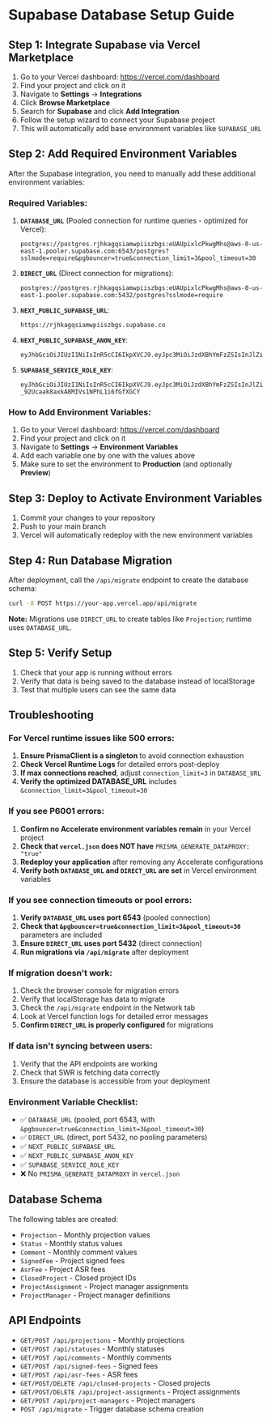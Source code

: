 # Supabase Database Setup Guide

## Step 1: Integrate Supabase via Vercel Marketplace

1. Go to your Vercel dashboard: https://vercel.com/dashboard
2. Find your project and click on it
3. Navigate to **Settings** → **Integrations**
4. Click **Browse Marketplace**
5. Search for **Supabase** and click **Add Integration**
6. Follow the setup wizard to connect your Supabase project
7. This will automatically add base environment variables like `SUPABASE_URL`

## Step 2: Add Required Environment Variables

After the Supabase integration, you need to manually add these additional environment variables:

### Required Variables:

1. **`DATABASE_URL`** (Pooled connection for runtime queries - optimized for Vercel):
   ```
   postgres://postgres.rjhkagqsiamwpiiszbgs:eUAUpixlcPkwgMhs@aws-0-us-east-1.pooler.supabase.com:6543/postgres?sslmode=require&pgbouncer=true&connection_limit=3&pool_timeout=30
   ```

2. **`DIRECT_URL`** (Direct connection for migrations):
   ```
   postgres://postgres.rjhkagqsiamwpiiszbgs:eUAUpixlcPkwgMhs@aws-0-us-east-1.pooler.supabase.com:5432/postgres?sslmode=require
   ```

3. **`NEXT_PUBLIC_SUPABASE_URL`**:
   ```
   https://rjhkagqsiamwpiiszbgs.supabase.co
   ```

4. **`NEXT_PUBLIC_SUPABASE_ANON_KEY`**:
   ```
   eyJhbGciOiJIUzI1NiIsInR5cCI6IkpXVCJ9.eyJpc3MiOiJzdXBhYmFzZSIsInJlZiI6InJqaGthZ3FzaWFtd3BpaXN6YmdzIiwicm9sZSI6ImFub24iLCJpYXQiOjE3NTQ1NzMwNDYsImV4cCI6MjA3MDE0OTA0Nn0.J75QFPOpFGr5PdZ4bEVw3x5KrC2eV9p7xgvkLVjHCe4
   ```

5. **`SUPABASE_SERVICE_ROLE_KEY`**:
   ```
   eyJhbGciOiJIUzI1NiIsInR5cCI6IkpXVCJ9.eyJpc3MiOiJzdXBhYmFzZSIsInJlZiI6InJqaGthZ3FzaWFtd3BpaXN6YmdzIiwicm9sZSI6InNlcnZpY2Vfcm9sZSIsImlhdCI6MTc1NDU3MzA0NiwiZXhwIjoyMDcwMTQ5MDQ2fQ.F0X2jfuUS-_92Ucaak8axkA8MIVs1NPhL1i6fGfXGCY
   ```

### How to Add Environment Variables:

1. Go to your Vercel dashboard: https://vercel.com/dashboard
2. Find your project and click on it
3. Navigate to **Settings** → **Environment Variables**
4. Add each variable one by one with the values above
5. Make sure to set the environment to **Production** (and optionally **Preview**)

## Step 3: Deploy to Activate Environment Variables

1. Commit your changes to your repository
2. Push to your main branch
3. Vercel will automatically redeploy with the new environment variables

## Step 4: Run Database Migration

After deployment, call the `/api/migrate` endpoint to create the database schema:

```bash
curl -X POST https://your-app.vercel.app/api/migrate
```

**Note:** Migrations use `DIRECT_URL` to create tables like `Projection`; runtime uses `DATABASE_URL`.

## Step 5: Verify Setup

1. Check that your app is running without errors
2. Verify that data is being saved to the database instead of localStorage
3. Test that multiple users can see the same data

## Troubleshooting

### For Vercel runtime issues like 500 errors:
1. **Ensure PrismaClient is a singleton** to avoid connection exhaustion
2. **Check Vercel Runtime Logs** for detailed errors post-deploy
3. **If max connections reached**, adjust `connection_limit=3` in `DATABASE_URL`
4. **Verify the optimized DATABASE_URL** includes `&connection_limit=3&pool_timeout=30`

### If you see P6001 errors:
1. **Confirm no Accelerate environment variables remain** in your Vercel project
2. **Check that `vercel.json` does NOT have** `PRISMA_GENERATE_DATAPROXY: "true"`
3. **Redeploy your application** after removing any Accelerate configurations
4. **Verify both `DATABASE_URL` and `DIRECT_URL` are set** in Vercel environment variables

### If you see connection timeouts or pool errors:
1. **Verify `DATABASE_URL` uses port 6543** (pooled connection)
2. **Check that `&pgbouncer=true&connection_limit=3&pool_timeout=30`** parameters are included
3. **Ensure `DIRECT_URL` uses port 5432** (direct connection)
4. **Run migrations via `/api/migrate`** after deployment

### If migration doesn't work:
1. Check the browser console for migration errors
2. Verify that localStorage has data to migrate
3. Check the `/api/migrate` endpoint in the Network tab
4. Look at Vercel function logs for detailed error messages
5. **Confirm `DIRECT_URL` is properly configured** for migrations

### If data isn't syncing between users:
1. Verify that the API endpoints are working
2. Check that SWR is fetching data correctly
3. Ensure the database is accessible from your deployment

### Environment Variable Checklist:
- ✅ `DATABASE_URL` (pooled, port 6543, with `&pgbouncer=true&connection_limit=3&pool_timeout=30`)
- ✅ `DIRECT_URL` (direct, port 5432, no pooling parameters)
- ✅ `NEXT_PUBLIC_SUPABASE_URL`
- ✅ `NEXT_PUBLIC_SUPABASE_ANON_KEY`
- ✅ `SUPABASE_SERVICE_ROLE_KEY`
- ❌ No `PRISMA_GENERATE_DATAPROXY` in `vercel.json`

## Database Schema

The following tables are created:

- `Projection` - Monthly projection values
- `Status` - Monthly status values  
- `Comment` - Monthly comment values
- `SignedFee` - Project signed fees
- `AsrFee` - Project ASR fees
- `ClosedProject` - Closed project IDs
- `ProjectAssignment` - Project manager assignments
- `ProjectManager` - Project manager definitions

## API Endpoints

- `GET/POST /api/projections` - Monthly projections
- `GET/POST /api/statuses` - Monthly statuses
- `GET/POST /api/comments` - Monthly comments
- `GET/POST /api/signed-fees` - Signed fees
- `GET/POST /api/asr-fees` - ASR fees
- `GET/POST/DELETE /api/closed-projects` - Closed projects
- `GET/POST/DELETE /api/project-assignments` - Project assignments
- `GET/POST /api/project-managers` - Project managers
- `POST /api/migrate` - Trigger database schema creation 